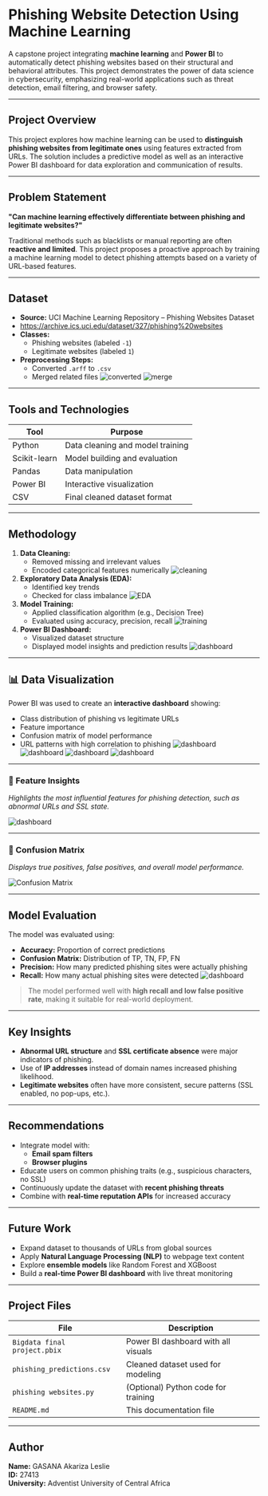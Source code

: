 #  Phishing Website Detection Using Machine Learning

A capstone project integrating **machine learning** and **Power BI** to automatically detect phishing websites based on their structural and behavioral attributes. This project demonstrates the power of data science in cybersecurity, emphasizing real-world applications such as threat detection, email filtering, and browser safety.

---


##  Project Overview

This project explores how machine learning can be used to **distinguish phishing websites from legitimate ones** using features extracted from URLs. The solution includes a predictive model as well as an interactive Power BI dashboard for data exploration and communication of results.

---

##  Problem Statement

 **"Can machine learning effectively differentiate between phishing and legitimate websites?"**

Traditional methods such as blacklists or manual reporting are often **reactive and limited**. This project proposes a proactive approach by training a machine learning model to detect phishing attempts based on a variety of URL-based features.

---

##  Dataset

- **Source:** UCI Machine Learning Repository – Phishing Websites Dataset
- https://archive.ics.uci.edu/dataset/327/phishing%20websites
- **Classes:** 
  - Phishing websites (labeled `-1`)
  - Legitimate websites (labeled `1`)
- **Preprocessing Steps:**
  - Converted `.arff` to `.csv`
  - Merged related files 
    ![converted](images/conversion.png)      ![merge](images/merge.png) 
---

##  Tools and Technologies

| Tool         | Purpose                         |
|--------------|----------------------------------|
| Python       | Data cleaning and model training |
| Scikit-learn | Model building and evaluation    |
| Pandas       | Data manipulation                |
| Power BI     | Interactive visualization        |
| CSV          | Final cleaned dataset format     |

---

##  Methodology
 
1. **Data Cleaning:**
   - Removed missing and irrelevant values
   - Encoded categorical features numerically
   ![cleaning](images/cleaning.png) 
2. **Exploratory Data Analysis (EDA):**
   - Identified key trends
   - Checked for class imbalance
    ![EDA](images/eda.png) 
3. **Model Training:**     
   - Applied classification algorithm (e.g., Decision Tree)
   - Evaluated using accuracy, precision, recall
     ![training](images/training.png) 
4. **Power BI Dashboard:**
   - Visualized dataset structure
   - Displayed model insights and prediction results
     ![dashboard](images/distribution.png) 
---

## 📊 Data Visualization

Power BI was used to create an **interactive dashboard** showing:

- Class distribution of phishing vs legitimate URLs
- Feature importance
- Confusion matrix of model performance
- URL patterns with high correlation to phishing
 ![dashboard](images/distribution.png)  ![dashboard](images/perfomance.png)  ![dashboard](images/urlfeatures.png)  ![dashboard](images/interactive.png) 
---


### 🔹 Feature Insights  
*Highlights the most influential features for phishing detection, such as abnormal URLs and SSL state.*

![dashboard](images/urlfeatures.png)

---

### 🔹 Confusion Matrix  
*Displays true positives, false positives, and overall model performance.*

![Confusion Matrix](images/perfomance.png)

---

##  Model Evaluation

The model was evaluated using:

- **Accuracy:** Proportion of correct predictions
- **Confusion Matrix:** Distribution of TP, TN, FP, FN
- **Precision:** How many predicted phishing sites were actually phishing
- **Recall:** How many actual phishing sites were detected
  ![dashboard](images/confusionmatrix.png)

>  The model performed well with **high recall and low false positive rate**, making it suitable for real-world deployment.

---

##  Key Insights

- **Abnormal URL structure** and **SSL certificate absence** were major indicators of phishing.
- Use of **IP addresses** instead of domain names increased phishing likelihood.
- **Legitimate websites** often have more consistent, secure patterns (SSL enabled, no pop-ups, etc.).

---

##  Recommendations

- Integrate model with:
  - **Email spam filters**
  - **Browser plugins**
- Educate users on common phishing traits (e.g., suspicious characters, no SSL)
- Continuously update the dataset with **recent phishing threats**
- Combine with **real-time reputation APIs** for increased accuracy

---

##  Future Work

- Expand dataset to thousands of URLs from global sources
- Apply **Natural Language Processing (NLP)** to webpage text content
- Explore **ensemble models** like Random Forest and XGBoost
- Build a **real-time Power BI dashboard** with live threat monitoring

---

##  Project Files

| File                         | Description                             |
|------------------------------|-----------------------------------------|
| `Bigdata final project.pbix` | Power BI dashboard with all visuals     |
| `phishing_predictions.csv`   | Cleaned dataset used for modeling       |
| `phishing websites.py`       | (Optional) Python code for training     |
| `README.md`                  | This documentation file                 |

---

##  Author

**Name:** GASANA Akariza Leslie  
**ID:** 27413  
**University:** Adventist University of Central Africa 

